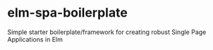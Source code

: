 # elm-spa-boilerplate
Simple starter boilerplate/framework for creating robust Single Page Applications in Elm

